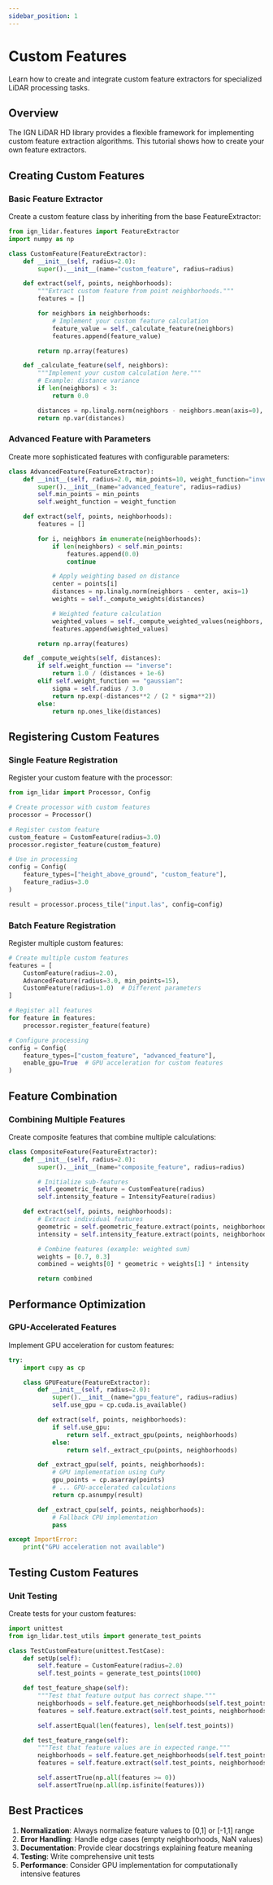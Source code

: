 ```yaml
---
sidebar_position: 1
---
```


# Custom Features

Learn how to create and integrate custom feature extractors for specialized LiDAR processing tasks.

## Overview

The IGN LiDAR HD library provides a flexible framework for implementing custom feature extraction algorithms. This tutorial shows how to create your own feature extractors.

## Creating Custom Features

### Basic Feature Extractor

Create a custom feature class by inheriting from the base FeatureExtractor:

```python
from ign_lidar.features import FeatureExtractor
import numpy as np

class CustomFeature(FeatureExtractor):
    def __init__(self, radius=2.0):
        super().__init__(name="custom_feature", radius=radius)

    def extract(self, points, neighborhoods):
        """Extract custom feature from point neighborhoods."""
        features = []

        for neighbors in neighborhoods:
            # Implement your custom feature calculation
            feature_value = self._calculate_feature(neighbors)
            features.append(feature_value)

        return np.array(features)

    def _calculate_feature(self, neighbors):
        """Implement your custom calculation here."""
        # Example: distance variance
        if len(neighbors) < 3:
            return 0.0

        distances = np.linalg.norm(neighbors - neighbors.mean(axis=0), axis=1)
        return np.var(distances)
```

### Advanced Feature with Parameters

Create more sophisticated features with configurable parameters:

```python
class AdvancedFeature(FeatureExtractor):
    def __init__(self, radius=2.0, min_points=10, weight_function="inverse"):
        super().__init__(name="advanced_feature", radius=radius)
        self.min_points = min_points
        self.weight_function = weight_function

    def extract(self, points, neighborhoods):
        features = []

        for i, neighbors in enumerate(neighborhoods):
            if len(neighbors) < self.min_points:
                features.append(0.0)
                continue

            # Apply weighting based on distance
            center = points[i]
            distances = np.linalg.norm(neighbors - center, axis=1)
            weights = self._compute_weights(distances)

            # Weighted feature calculation
            weighted_values = self._compute_weighted_values(neighbors, weights)
            features.append(weighted_values)

        return np.array(features)

    def _compute_weights(self, distances):
        if self.weight_function == "inverse":
            return 1.0 / (distances + 1e-6)
        elif self.weight_function == "gaussian":
            sigma = self.radius / 3.0
            return np.exp(-distances**2 / (2 * sigma**2))
        else:
            return np.ones_like(distances)
```

## Registering Custom Features

### Single Feature Registration

Register your custom feature with the processor:

```python
from ign_lidar import Processor, Config

# Create processor with custom features
processor = Processor()

# Register custom feature
custom_feature = CustomFeature(radius=3.0)
processor.register_feature(custom_feature)

# Use in processing
config = Config(
    feature_types=["height_above_ground", "custom_feature"],
    feature_radius=3.0
)

result = processor.process_tile("input.las", config=config)
```

### Batch Feature Registration

Register multiple custom features:

```python
# Create multiple custom features
features = [
    CustomFeature(radius=2.0),
    AdvancedFeature(radius=3.0, min_points=15),
    CustomFeature(radius=1.0)  # Different parameters
]

# Register all features
for feature in features:
    processor.register_feature(feature)

# Configure processing
config = Config(
    feature_types=["custom_feature", "advanced_feature"],
    enable_gpu=True  # GPU acceleration for custom features
)
```

## Feature Combination

### Combining Multiple Features

Create composite features that combine multiple calculations:

```python
class CompositeFeature(FeatureExtractor):
    def __init__(self, radius=2.0):
        super().__init__(name="composite_feature", radius=radius)

        # Initialize sub-features
        self.geometric_feature = CustomFeature(radius)
        self.intensity_feature = IntensityFeature(radius)

    def extract(self, points, neighborhoods):
        # Extract individual features
        geometric = self.geometric_feature.extract(points, neighborhoods)
        intensity = self.intensity_feature.extract(points, neighborhoods)

        # Combine features (example: weighted sum)
        weights = [0.7, 0.3]
        combined = weights[0] * geometric + weights[1] * intensity

        return combined
```

## Performance Optimization

### GPU-Accelerated Features

Implement GPU acceleration for custom features:

```python
try:
    import cupy as cp

    class GPUFeature(FeatureExtractor):
        def __init__(self, radius=2.0):
            super().__init__(name="gpu_feature", radius=radius)
            self.use_gpu = cp.cuda.is_available()

        def extract(self, points, neighborhoods):
            if self.use_gpu:
                return self._extract_gpu(points, neighborhoods)
            else:
                return self._extract_cpu(points, neighborhoods)

        def _extract_gpu(self, points, neighborhoods):
            # GPU implementation using CuPy
            gpu_points = cp.asarray(points)
            # ... GPU-accelerated calculations
            return cp.asnumpy(result)

        def _extract_cpu(self, points, neighborhoods):
            # Fallback CPU implementation
            pass

except ImportError:
    print("GPU acceleration not available")
```

## Testing Custom Features

### Unit Testing

Create tests for your custom features:

```python
import unittest
from ign_lidar.test_utils import generate_test_points

class TestCustomFeature(unittest.TestCase):
    def setUp(self):
        self.feature = CustomFeature(radius=2.0)
        self.test_points = generate_test_points(1000)

    def test_feature_shape(self):
        """Test that feature output has correct shape."""
        neighborhoods = self.feature.get_neighborhoods(self.test_points)
        features = self.feature.extract(self.test_points, neighborhoods)

        self.assertEqual(len(features), len(self.test_points))

    def test_feature_range(self):
        """Test that feature values are in expected range."""
        neighborhoods = self.feature.get_neighborhoods(self.test_points)
        features = self.feature.extract(self.test_points, neighborhoods)

        self.assertTrue(np.all(features >= 0))
        self.assertTrue(np.all(np.isfinite(features)))
```

## Best Practices

1. **Normalization**: Always normalize feature values to [0,1] or [-1,1] range
2. **Error Handling**: Handle edge cases (empty neighborhoods, NaN values)
3. **Documentation**: Provide clear docstrings explaining feature meaning
4. **Testing**: Write comprehensive unit tests
5. **Performance**: Consider GPU implementation for computationally intensive features
